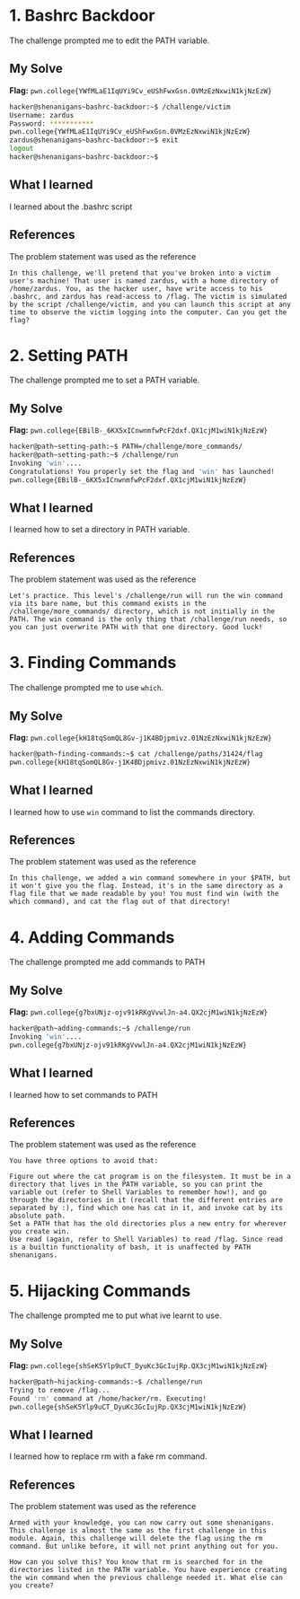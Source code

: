 # 1. Bashrc Backdoor
The challenge prompted me to edit the PATH variable. 

## My Solve
**Flag:** `pwn.college{YWfMLaE1IqUYi9Cv_eUShFwxGsn.0VMzEzNxwiN1kjNzEzW}`

```bash
hacker@shenanigans~bashrc-backdoor:~$ /challenge/victim
Username: zardus
Password: ***********
pwn.college{YWfMLaE1IqUYi9Cv_eUShFwxGsn.0VMzEzNxwiN1kjNzEzW}
zardus@shenanigans~bashrc-backdoor:~$ exit
logout
hacker@shenanigans~bashrc-backdoor:~$
```

## What I learned
I learned about the .bashrc script

## References
The problem statement was used as the reference
```
In this challenge, we'll pretend that you've broken into a victim user's machine! That user is named zardus, with a home directory of /home/zardus. You, as the hacker user, have write access to his .bashrc, and zardus has read-access to /flag. The victim is simulated by the script /challenge/victim, and you can launch this script at any time to observe the victim logging into the computer. Can you get the flag?
```

# 2. Setting PATH
The challenge prompted me to set a PATH variable.

## My Solve
**Flag:** `pwn.college{EBilB-_6KX5xICnwnmfwPcF2dxf.QX1cjM1wiN1kjNzEzW}`

```bash
hacker@path~setting-path:~$ PATH=/challenge/more_commands/
hacker@path~setting-path:~$ /challenge/run
Invoking 'win'....
Congratulations! You properly set the flag and 'win' has launched!
pwn.college{EBilB-_6KX5xICnwnmfwPcF2dxf.QX1cjM1wiN1kjNzEzW}
```

## What I learned
I learned how to set a directory in PATH variable.

## References
The problem statement was used as the reference
```
Let's practice. This level's /challenge/run will run the win command via its bare name, but this command exists in the /challenge/more_commands/ directory, which is not initially in the PATH. The win command is the only thing that /challenge/run needs, so you can just overwrite PATH with that one directory. Good luck!
```

# 3. Finding Commands
The challenge prompted me to use `which`.

## My Solve
**Flag:** `pwn.college{kH18tqSomQL8Gv-j1K4BDjpmivz.01NzEzNxwiN1kjNzEzW}`

```bash
hacker@path~finding-commands:~$ cat /challenge/paths/31424/flag
pwn.college{kH18tqSomQL8Gv-j1K4BDjpmivz.01NzEzNxwiN1kjNzEzW}
```

## What I learned
I learned how to use `win` command to list the commands directory.

## References
The problem statement was used as the reference
```
In this challenge, we added a win command somewhere in your $PATH, but it won't give you the flag. Instead, it's in the same directory as a flag file that we made readable by you! You must find win (with the which command), and cat the flag out of that directory!
```

# 4. Adding Commands
The challenge prompted me add commands to PATH

## My Solve
**Flag:** `pwn.college{g7bxUNjz-ojv91kRKgVvwlJn-a4.QX2cjM1wiN1kjNzEzW}`

```bash
hacker@path~adding-commands:~$ /challenge/run
Invoking 'win'....
pwn.college{g7bxUNjz-ojv91kRKgVvwlJn-a4.QX2cjM1wiN1kjNzEzW}
```

## What I learned
I learned how to set commands to PATH

## References
The problem statement was used as the reference
```
You have three options to avoid that:

Figure out where the cat program is on the filesystem. It must be in a directory that lives in the PATH variable, so you can print the variable out (refer to Shell Variables to remember how!), and go through the directories in it (recall that the different entries are separated by :), find which one has cat in it, and invoke cat by its absolute path.
Set a PATH that has the old directories plus a new entry for wherever you create win.
Use read (again, refer to Shell Variables) to read /flag. Since read is a builtin functionality of bash, it is unaffected by PATH shenanigans.
```

# 5.  Hijacking Commands
The challenge prompted me to put what ive learnt to use.

## My Solve
**Flag:** `pwn.college{shSeK5Ylp9uCT_DyuKc3GcIujRp.QX3cjM1wiN1kjNzEzW}`

```bash
hacker@path~hijacking-commands:~$ /challenge/run
Trying to remove /flag...
Found 'rm' command at /home/hacker/rm. Executing!
pwn.college{shSeK5Ylp9uCT_DyuKc3GcIujRp.QX3cjM1wiN1kjNzEzW}
```

## What I learned
I learned how to replace rm with a fake rm command.

## References
The problem statement was used as the reference
```
Armed with your knowledge, you can now carry out some shenanigans. This challenge is almost the same as the first challenge in this module. Again, this challenge will delete the flag using the rm command. But unlike before, it will not print anything out for you.

How can you solve this? You know that rm is searched for in the directories listed in the PATH variable. You have experience creating the win command when the previous challenge needed it. What else can you create?
```
